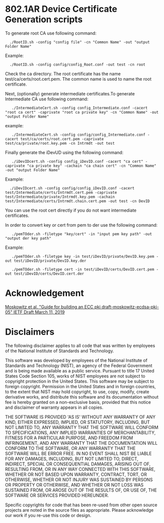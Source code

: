 # 802.1AR Device Certificate Generation scripts


To generate root CA use following command:

      ./RootID.sh -config "config file" -cn "Common Name" -out "output Folder Name" 

Example: 

      ./RootID.sh -config config/config_Root.conf -out test -cn root 

Check the ca directory. The root certificate has the name test/ca/certs/root.cert.pem. The common name is used to name the root certificate.

Next, (optionally) generate intermediate certificates.To generate Intermediate CA use following command:

       ./IntermediateCert.sh -config config_Intermediate.conf -cacert "root ca cert" -caprivate "root ca private key" -cn "Common Name" -out "output Folder Name" 

example: 

       ./IntermediateCert.sh -config config/config_Intermediate.conf -cacert test/ca/certs/root.cert.pem -caprivate test/ca/private/root.key.pem -cn Intrmdt -out test

Finally generate the  iDevUD using the following command:

       ./iDevIDcert.sh -config config_iDevID.conf -cacert "ca cert" -caprivate "ca private key" -cachain "ca chain cert" -cn "Common Name" -out "output Folder Name" 

Example: 

      ./iDevIDcert.sh -config config/config_iDevID.conf -cacert test/Intermediate/certs/Intrmdt.cert.pem -caprivate test/Intermediate/private/Intrmdt.key.pem -cachain test/Intermediate/certs/Intrmdt.chain.cert.pem -out test -cn DevID


You can use the root cert directly if you do not want intermediate certificates.


In order to convert key or cert from pem to der use the following command:

       ./pemTOder.sh -filetype "key/cert" -in "input pem key path" -out "output der key path"

Example: 

       ./pemTOder.sh -filetype key -in test/iDevID/private/DevID.key.pem -out test/iDevID/private/DevID.key.der

       ./pemTOder.sh -filetype cert -in test/iDevID/certs/DevID.cert.pem -out test/iDevID/certs/DevID.cert.der


# Acknowledgement

[Moskowitz et al. "Guide for building an ECC pki draft-moskowitz-ecdsa-pki-05" IETF Draft March 11, 2019](https://tools.ietf.org/html/draft-moskowitz-ecdsa-pki-05)

# Disclaimers

The following disclaimer applies to all code that was written by employees of the National Institute of Standards and Technology.

This software was developed by employees of the National Institute of Standards and Technology (NIST), an agency of the Federal Government and is being made available as a public service. Pursuant to title 17 United States Code Section 105, works of NIST employees are not subject to copyright protection in the United States. This software may be subject to foreign copyright. Permission in the United States and in foreign countries, to the extent that NIST may hold copyright, to use, copy, modify, create derivative works, and distribute this software and its documentation without fee is hereby granted on a non-exclusive basis, provided that this notice and disclaimer of warranty appears in all copies.

THE SOFTWARE IS PROVIDED 'AS IS' WITHOUT ANY WARRANTY OF ANY KIND, EITHER EXPRESSED, IMPLIED, OR STATUTORY, INCLUDING, BUT NOT LIMITED TO, ANY WARRANTY THAT THE SOFTWARE WILL CONFORM TO SPECIFICATIONS, ANY IMPLIED WARRANTIES OF MERCHANTABILITY, FITNESS FOR A PARTICULAR PURPOSE, AND FREEDOM FROM INFRINGEMENT, AND ANY WARRANTY THAT THE DOCUMENTATION WILL CONFORM TO THE SOFTWARE, OR ANY WARRANTY THAT THE SOFTWARE WILL BE ERROR FREE. IN NO EVENT SHALL NIST BE LIABLE FOR ANY DAMAGES, INCLUDING, BUT NOT LIMITED TO, DIRECT, INDIRECT, SPECIAL OR CONSEQUENTIAL DAMAGES, ARISING OUT OF, RESULTING FROM, OR IN ANY WAY CONNECTED WITH THIS SOFTWARE, WHETHER OR NOT BASED UPON WARRANTY, CONTRACT, TORT, OR OTHERWISE, WHETHER OR NOT INJURY WAS SUSTAINED BY PERSONS OR PROPERTY OR OTHERWISE, AND WHETHER OR NOT LOSS WAS SUSTAINED FROM, OR AROSE OUT OF THE RESULTS OF, OR USE OF, THE SOFTWARE OR SERVICES PROVIDED HEREUNDER.


Specific copyrights for code that has been re-used from other open source projects are noted in the source files as appropriate. Please acknowledge our work if you re-use this code or design.

